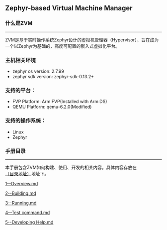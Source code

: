 ## Zephyr-based Virtual Machine Manager

### 什么是ZVM

------

ZVM是基于实时操作系统Zephyr设计的虚拟机管理器（Hypervisor），旨在成为一个以Zephyr为基础的，高度可配置的嵌入式虚拟化平台。

### 主机相关环境

  - zephyr os version: 2.7.99
  - zephyr sdk version: zephyr-sdk-0.13.2+


### 支持的平台：

  - FVP Platform: Arm FVP(Installed with Arm DS)
  - QEMU Platform: qemu-6.2.0(Modified)


### 支持的操作系统：

  - Linux
  - Zephyr



### 手册目录
------

本手册包含ZVM如何构建、使用、开发的相关内容。具体内容存放在<u>（目录地址）</u>地址下。

[1--Overview.md](https://gitee.com/cocoeoli/zvm/blob/master/doc/1--Overview.md)

[2--Building.md](https://gitee.com/cocoeoli/zvm/blob/master/doc/2--Building.md)

[3--Running.md](https://gitee.com/cocoeoli/zvm/blob/master/doc/3--Running.md)

[4--Test command.md](https://gitee.com/cocoeoli/zvm/blob/master/doc/4--Test%20system.md)

[5--Developing Help.md](https://gitee.com/cocoeoli/zvm/blob/master/doc/master/doc/5--Developing%20Help.md)